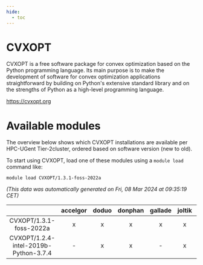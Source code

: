 ```yaml
---
hide:
  - toc
---
```


CVXOPT
======


CVXOPT is a free software package for convex optimization based on the Python programming language. Its main purpose is to make the development of software for convex optimization applications straightforward by building on Python's extensive standard library and on the strengths of Python as a high-level programming language.

https://cvxopt.org
# Available modules


The overview below shows which CVXOPT installations are available per HPC-UGent Tier-2cluster, ordered based on software version (new to old).

To start using CVXOPT, load one of these modules using a `module load` command like:

```shell
module load CVXOPT/1.3.1-foss-2022a
```

*(This data was automatically generated on Fri, 08 Mar 2024 at 09:35:19 CET)*  

| |accelgor|doduo|donphan|gallade|joltik|skitty|
| :---: | :---: | :---: | :---: | :---: | :---: | :---: |
|CVXOPT/1.3.1-foss-2022a|x|x|x|x|x|x|
|CVXOPT/1.2.4-intel-2019b-Python-3.7.4|-|x|x|-|x|x|
